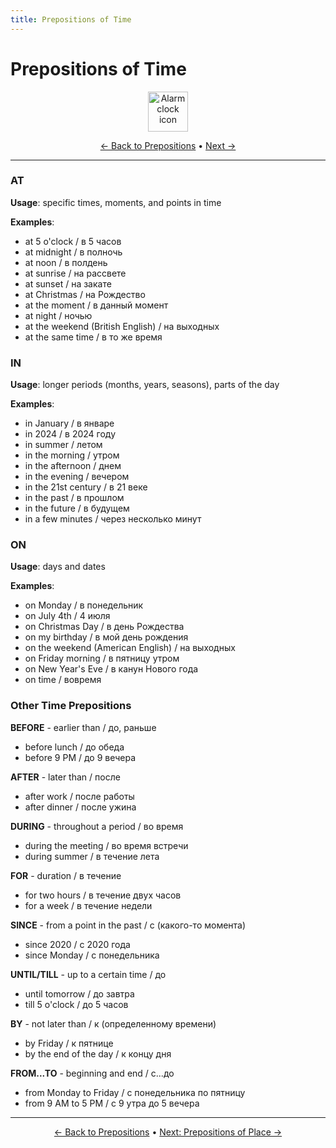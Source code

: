 ```yaml
---
title: Prepositions of Time
---
```


# Prepositions of Time

<div align="center">
  <img src="https://cdn.jsdelivr.net/gh/twitter/twemoji@14.0.2/assets/72x72/23f0.png" alt="Alarm clock icon" width="64">
</div>

<div align="center">

[← Back to Prepositions](./README.md) • [Next →](02-place.md)

</div>

---


### AT
**Usage**: specific times, moments, and points in time

**Examples**:
- at 5 o'clock / в 5 часов
- at midnight / в полночь
- at noon / в полдень
- at sunrise / на рассвете
- at sunset / на закате
- at Christmas / на Рождество
- at the moment / в данный момент
- at night / ночью
- at the weekend (British English) / на выходных
- at the same time / в то же время

### IN
**Usage**: longer periods (months, years, seasons), parts of the day

**Examples**:
- in January / в январе
- in 2024 / в 2024 году
- in summer / летом
- in the morning / утром
- in the afternoon / днем
- in the evening / вечером
- in the 21st century / в 21 веке
- in the past / в прошлом
- in the future / в будущем
- in a few minutes / через несколько минут

### ON
**Usage**: days and dates

**Examples**:
- on Monday / в понедельник
- on July 4th / 4 июля
- on Christmas Day / в день Рождества
- on my birthday / в мой день рождения
- on the weekend (American English) / на выходных
- on Friday morning / в пятницу утром
- on New Year's Eve / в канун Нового года
- on time / вовремя

### Other Time Prepositions

**BEFORE** - earlier than / до, раньше
- before lunch / до обеда
- before 9 PM / до 9 вечера

**AFTER** - later than / после
- after work / после работы
- after dinner / после ужина

**DURING** - throughout a period / во время
- during the meeting / во время встречи
- during summer / в течение лета

**FOR** - duration / в течение
- for two hours / в течение двух часов
- for a week / в течение недели

**SINCE** - from a point in the past / с (какого-то момента)
- since 2020 / с 2020 года
- since Monday / с понедельника

**UNTIL/TILL** - up to a certain time / до
- until tomorrow / до завтра
- till 5 o'clock / до 5 часов

**BY** - not later than / к (определенному времени)
- by Friday / к пятнице
- by the end of the day / к концу дня

**FROM...TO** - beginning and end / с...до
- from Monday to Friday / с понедельника по пятницу
- from 9 AM to 5 PM / с 9 утра до 5 вечера

---

<div align="center">

[← Back to Prepositions](./README.md) • [Next: Prepositions of Place →](02-place.md)

</div>
